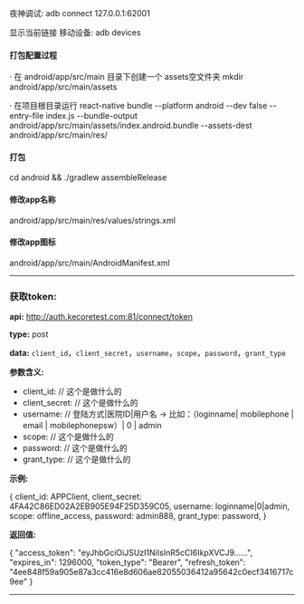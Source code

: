 夜神调试:
adb connect 127.0.0.1:62001

显示当前链接 移动设备:
adb devices


#### 打包配置过程
· 在 android/app/src/main 目录下创建一个 assets空文件夹
mkdir android/app/src/main/assets

· 在项目根目录运行
react-native bundle --platform android --dev false --entry-file index.js --bundle-output android/app/src/main/assets/index.android.bundle --assets-dest android/app/src/main/res/



#### 打包
cd android && ./gradlew assembleRelease

#### 修改app名称
android/app/src/main/res/values/strings.xml

#### 修改app图标
android/app/src/main/AndroidManifest.xml


- - - - - - - - - - - - - - - - - - - - - - - - - - - - - - - - - - - - - - - - - - - - - - - - - - - - - - - - - - - -
### 获取token:

__api:__  http://auth.kecoretest.com:81/connect/token

__type:__  post

__data:__  `client_id`，`client_secret`，`username`，`scope`，`password`，`grant_type`

__参数含义:__

* client_id: // 这个是做什么的
* client_secret: // 这个是做什么的
* username: // 登陆方式|医院ID|用户名 -> 比如：（loginname| mobilephone | email | mobilephonepsw）| 0 | admin
* scope: // 这个是做什么的
* password: // 这个是做什么的
* grant_type: // 这个是做什么的

__示例:__

  {
      client_id: APPClient,
      client_secret: 4FA42C86ED02A2EB905E94F25D359C05,
      username: loginname|0|admin,
      scope: offline_access,
      password: admin888,
      grant_type: password,
  }

__返回值:__

  {
      "access_token": "eyJhbGciOiJSUzI1NiIsInR5cCI6IkpXVCJ9......",
      "expires_in": 1296000,
      "token_type": "Bearer",
      "refresh_token": "4ee848f59a905e87a3cc416e8d606ae82055036412a95642c0ecf3416717c9ee"
  }

- - - - - - - - - - - - - - - - - - - - - - - - - - - - - - - - - - - - - - - - - - - - - - - - - - - - - - - - - - - -






